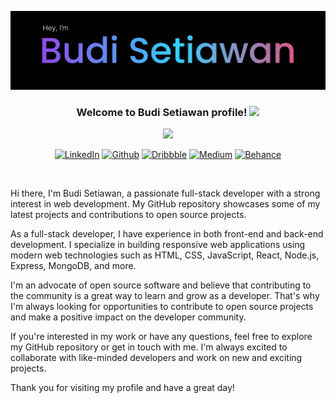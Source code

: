 ![Budi Setiawan](https://github.com/budistwn15/budistwn15/blob/main/img/bg-budi.png)

<h3 align="center">
  Welcome to Budi Setiawan profile!
  <img src="https://media.giphy.com/media/hvRJCLFzcasrR4ia7z/giphy.gif" width="28">
</h3>

<p align="center">
  <a href="https://github.com/budistwn15/"><img src="https://readme-typing-svg.herokuapp.com/?lines=Full-stack%20web%20and%20app%20developer;Experienced%20UI%2FUX%20Designer;Always%20learning%20new%20things&font=Fira%20Code&center=true&width=440&height=45&color=#2980b9&vCenter=true&size=22">
    </a>
</p>

<p align="center">
  <a href="https://www.linkedin.com/in/budi-setiawan15/"><img alt="LinkedIn" title="LinkedIn" src="https://img.shields.io/badge/linkedin-%230077B5.svg?style=for-the-badge&logo=linkedin&logoColor=white"/></a>
  <a href="https://github.com/budistwn15"><img alt="Github" title="Github" src="https://img.shields.io/badge/github-%23121011.svg?style=for-the-badge&logo=github&logoColor=white"/></a>
  <a href="#"><img alt="Dribbble" title="Dribbble" src="https://img.shields.io/badge/Dribbble-EA4C89?style=for-the-badge&logo=dribbble&logoColor=white"/></a>
  <a href="#"><img alt="Medium" title="Medium" src="https://img.shields.io/badge/Medium-12100E?style=for-the-badge&logo=medium&logoColor=white"/></a>
  <a href="https://www.behance.net/budistwn15"><img alt="Behance" title="Behance" src="https://img.shields.io/badge/Behance-1769ff?style=for-the-badge&logo=behance&logoColor=white"/></a>
</p>

<br/>


Hi there, I'm Budi Setiawan, a passionate full-stack developer with a strong interest in web development. My GitHub repository showcases some of my latest projects and contributions to open source projects.

As a full-stack developer, I have experience in both front-end and back-end development. I specialize in building responsive web applications using modern web technologies such as HTML, CSS, JavaScript, React, Node.js, Express, MongoDB, and more.

I'm an advocate of open source software and believe that contributing to the community is a great way to learn and grow as a developer. That's why I'm always looking for opportunities to contribute to open source projects and make a positive impact on the developer community.

If you're interested in my work or have any questions, feel free to explore my GitHub repository or get in touch with me. I'm always excited to collaborate with like-minded developers and work on new and exciting projects.

Thank you for visiting my profile and have a great day!


